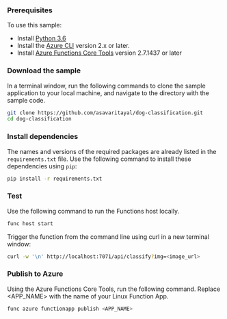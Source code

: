 ### Prerequisites

To use this sample:

- Install [Python 3.6](https://www.python.org/downloads/)
- Install the [Azure CLI](https://docs.microsoft.com/en-us/cli/azure/install-azure-cli?view=azure-cli-latest) version 2.x or later.
- Install [Azure Functions Core Tools](https://docs.microsoft.com/en-us/azure/azure-functions/functions-run-local#v2) version 2.7.1437 or later

### Download the sample

In a terminal window, run the following commands to clone the sample application to your local machine, and navigate to the directory with the sample code.

```bash
git clone https://github.com/asavaritayal/dog-classification.git
cd dog-classification
```

### Install dependencies

The names and versions of the required packages are already listed in the `requirements.txt` file. Use the following command to install these dependencies using `pip`:

```bash
pip install -r requirements.txt
```

### Test

Use the following command to run the Functions host locally.

```bash
func host start
```

Trigger the function from the command line using curl in a new terminal window:

```bash
curl -w '\n' http://localhost:7071/api/classify?img=<image_url>
```

### Publish to Azure

Using the Azure Functions Core Tools, run the following command. Replace <APP_NAME> with the name of your Linux Function App.

```bash
func azure functionapp publish <APP_NAME>
```